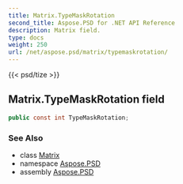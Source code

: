 ```yaml
---
title: Matrix.TypeMaskRotation
second_title: Aspose.PSD for .NET API Reference
description: Matrix field. 
type: docs
weight: 250
url: /net/aspose.psd/matrix/typemaskrotation/
---
```

{{< psd/tize >}}
## Matrix.TypeMaskRotation field

```csharp
public const int TypeMaskRotation;
```

### See Also

* class [Matrix](../)
* namespace [Aspose.PSD](../../matrix/)
* assembly [Aspose.PSD](../../../)


